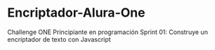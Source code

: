 # Encriptador-Alura-One
Challenge ONE Principiante en programación Sprint 01: Construye un encriptador de texto con Javascript
